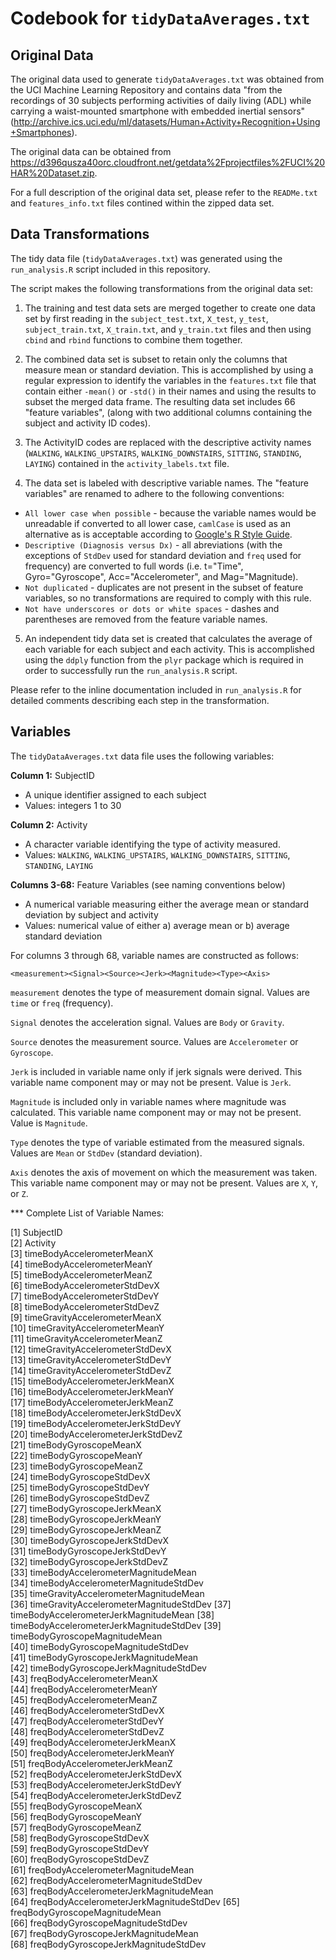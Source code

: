 # Codebook for `tidyDataAverages.txt`

## Original Data

The original data used to generate `tidyDataAverages.txt` was obtained from the UCI Machine Learning Repository and contains data "from the recordings of 30 subjects performing activities of daily living (ADL) while carrying a waist-mounted smartphone with embedded inertial sensors" (http://archive.ics.uci.edu/ml/datasets/Human+Activity+Recognition+Using+Smartphones).

The original data can be obtained from https://d396qusza40orc.cloudfront.net/getdata%2Fprojectfiles%2FUCI%20HAR%20Dataset.zip.

For a full description of the original data set, please refer to the `READMe.txt` and `features_info.txt` files contined within the zipped data set.

## Data Transformations

The tidy data file (`tidyDataAverages.txt`) was generated using the `run_analysis.R` script included in this repository. 

The script makes the following transformations from the original data set:

1. The training and test data sets are merged together to create one data set by first reading in the `subject_test.txt`, `X_test`, `y_test`, `subject_train.txt`, `X_train.txt`, and `y_train.txt` files and then using `cbind` and `rbind` functions to combine them together.

2. The combined data set is subset to retain only the columns that measure mean or standard deviation. This is accomplished by using a regular expression to identify the variables in the `features.txt` file that contain either `-mean()` or `-std()` in their names and using the results to subset the merged data frame. The resulting data set includes 66 "feature variables", (along with two additional columns containing the subject and activity ID codes).
 
3. The ActivityID codes are replaced with the descriptive activity names (`WALKING`, `WALKING_UPSTAIRS`, `WALKING_DOWNSTAIRS`,  `SITTING`, `STANDING`, `LAYING`) contained in the `activity_labels.txt` file.
 
4. The data set is labeled with descriptive variable names. The "feature variables" are renamed to adhere to the following conventions:
  * `All lower case when possible` - because the variable names would be unreadable if converted to all lower case, `camlCase` is used as an alternative as is acceptable according to [Google's R Style Guide](http://google-styleguide.googlecode.com/svn/trunk/Rguide.xml).
  * `Descriptive (Diagnosis versus Dx)` - all abreviations (with the exceptions of `StdDev` used for standard deviation and `freq` used for frequency) are converted to full words (i.e. t="Time", Gyro="Gyroscope", Acc="Accelerometer", and Mag="Magnitude).
  * `Not duplicated` - duplicates are not present in the subset of feature variables, so no transformations are required to comply with this rule.
  * `Not have underscores or dots or white spaces` - dashes and parentheses are removed from the feature variable names.

5. An independent tidy data set is created that calculates the average of each variable for each subject and each activity. This is accomplished using the `ddply` function from the `plyr` package which is required in order to successfully run the `run_analysis.R` script.

Please refer to the inline documentation included in `run_analysis.R` for detailed comments describing each step in the transformation.

## Variables

The `tidyDataAverages.txt` data file uses the following variables:

**Column 1:** SubjectID
* A unique identifier assigned to each subject
* Values: integers 1 to 30

**Column 2:** Activity
* A character variable identifying the type of activity measured.
* Values: `WALKING`, `WALKING_UPSTAIRS`, `WALKING_DOWNSTAIRS`,  `SITTING`, `STANDING`, `LAYING`

**Columns 3-68:** Feature Variables (see naming conventions below)
* A numerical variable measuring either the average mean or standard deviation by subject and activity
* Values: numerical value of either a) average mean or b) average standard deviation

For columns 3 through 68, variable names are constructed as follows:

```
<measurement><Signal><Source><Jerk><Magnitude><Type><Axis>
```

`measurement` denotes the type of measurement domain signal. Values are `time` or `freq` (frequency).

`Signal` denotes the acceleration signal. Values are `Body` or `Gravity`.

`Source` denotes the measurement source. Values are `Accelerometer` or `Gyroscope`.

`Jerk` is included in variable name only if jerk signals were derived. This variable name component may or may not be present. Value is `Jerk`.

`Magnitude` is included only in variable names where magnitude was calculated. This variable name component may or may not be present. Value is `Magnitude`.

`Type` denotes the type of variable estimated from the measured signals. Values are `Mean` or `StdDev` (standard deviation).

`Axis` denotes the axis of movement on which the measurement was taken. This variable name component may or may not be present. Values are `X`, `Y`, or `Z`.

*** Complete List of Variable Names:

 [1] SubjectID                               
 [2] Activity                                
 [3] timeBodyAccelerometerMeanX              
 [4] timeBodyAccelerometerMeanY            
 [5] timeBodyAccelerometerMeanZ              
 [6] timeBodyAccelerometerStdDevX            
 [7] timeBodyAccelerometerStdDevY            
 [8] timeBodyAccelerometerStdDevZ            
 [9] timeGravityAccelerometerMeanX           
[10] timeGravityAccelerometerMeanY           
[11] timeGravityAccelerometerMeanZ          
[12] timeGravityAccelerometerStdDevX         
[13] timeGravityAccelerometerStdDevY         
[14] timeGravityAccelerometerStdDevZ         
[15] timeBodyAccelerometerJerkMeanX          
[16] timeBodyAccelerometerJerkMeanY          
[17] timeBodyAccelerometerJerkMeanZ          
[18] timeBodyAccelerometerJerkStdDevX        
[19] timeBodyAccelerometerJerkStdDevY        
[20] timeBodyAccelerometerJerkStdDevZ        
[21] timeBodyGyroscopeMeanX                  
[22] timeBodyGyroscopeMeanY                  
[23] timeBodyGyroscopeMeanZ                  
[24] timeBodyGyroscopeStdDevX                
[25] timeBodyGyroscopeStdDevY                
[26] timeBodyGyroscopeStdDevZ                
[27] timeBodyGyroscopeJerkMeanX              
[28] timeBodyGyroscopeJerkMeanY              
[29] timeBodyGyroscopeJerkMeanZ             
[30] timeBodyGyroscopeJerkStdDevX            
[31] timeBodyGyroscopeJerkStdDevY            
[32] timeBodyGyroscopeJerkStdDevZ            
[33] timeBodyAccelerometerMagnitudeMean      
[34] timeBodyAccelerometerMagnitudeStdDev    
[35] timeGravityAccelerometerMagnitudeMean   
[36] timeGravityAccelerometerMagnitudeStdDev
[37] timeBodyAccelerometerJerkMagnitudeMean 
[38] timeBodyAccelerometerJerkMagnitudeStdDev
[39] timeBodyGyroscopeMagnitudeMean          
[40] timeBodyGyroscopeMagnitudeStdDev        
[41] timeBodyGyroscopeJerkMagnitudeMean      
[42] timeBodyGyroscopeJerkMagnitudeStdDev    
[43] freqBodyAccelerometerMeanX              
[44] freqBodyAccelerometerMeanY              
[45] freqBodyAccelerometerMeanZ              
[46] freqBodyAccelerometerStdDevX            
[47] freqBodyAccelerometerStdDevY            
[48] freqBodyAccelerometerStdDevZ            
[49] freqBodyAccelerometerJerkMeanX          
[50] freqBodyAccelerometerJerkMeanY          
[51] freqBodyAccelerometerJerkMeanZ         
[52] freqBodyAccelerometerJerkStdDevX        
[53] freqBodyAccelerometerJerkStdDevY        
[54] freqBodyAccelerometerJerkStdDevZ        
[55] freqBodyGyroscopeMeanX                  
[56] freqBodyGyroscopeMeanY                  
[57] freqBodyGyroscopeMeanZ                  
[58] freqBodyGyroscopeStdDevX                
[59] freqBodyGyroscopeStdDevY                
[60] freqBodyGyroscopeStdDevZ                
[61] freqBodyAccelerometerMagnitudeMean      
[62] freqBodyAccelerometerMagnitudeStdDev   
[63] freqBodyAccelerometerJerkMagnitudeMean  
[64] freqBodyAccelerometerJerkMagnitudeStdDev
[65] freqBodyGyroscopeMagnitudeMean         
[66] freqBodyGyroscopeMagnitudeStdDev        
[67] freqBodyGyroscopeJerkMagnitudeMean      
[68] freqBodyGyroscopeJerkMagnitudeStdDev  